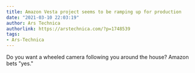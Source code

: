 ```yaml
---
title: Amazon Vesta project seems to be ramping up for production
date: "2021-03-10 22:03:19"
author: Ars Technica
authorlink: https://arstechnica.com/?p=1748539
tags:
- Ars-Technica
---
```

Do you want a wheeled camera following you around the house? Amazon bets "yes."